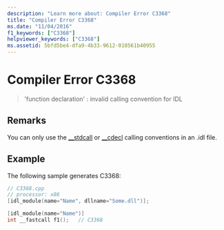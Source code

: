 ```yaml
---
description: "Learn more about: Compiler Error C3368"
title: "Compiler Error C3368"
ms.date: "11/04/2016"
f1_keywords: ["C3368"]
helpviewer_keywords: ["C3368"]
ms.assetid: 5bfd5be4-dfa9-4b33-9612-010561b40955
---
```

# Compiler Error C3368

> 'function declaration' : invalid calling convention for IDL

## Remarks

You can only use the [__stdcall](../../cpp/stdcall.md) or [__cdecl](../../cpp/cdecl.md) calling conventions in an .idl file.

## Example

The following sample generates C3368:

```cpp
// C3368.cpp
// processor: x86
[idl_module(name="Name", dllname="Some.dll")];

[idl_module(name="Name")]
int __fastcall f1();   // C3368
```
